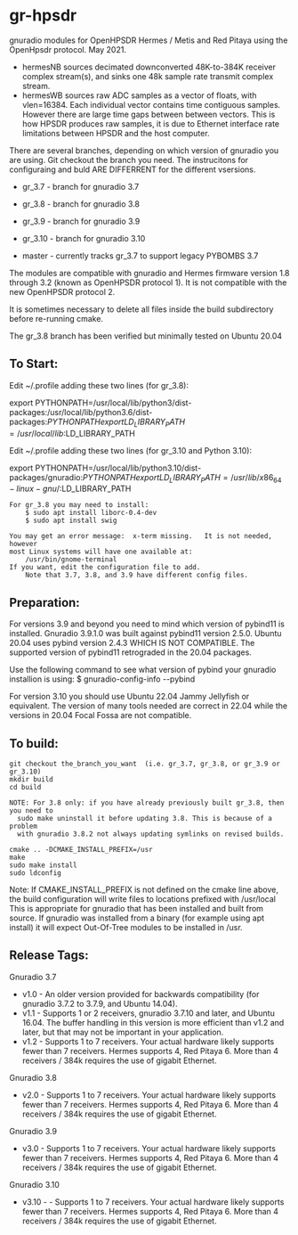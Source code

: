 gr-hpsdr
========

gnuradio modules for OpenHPSDR Hermes / Metis and Red Pitaya using the OpenHpsdr protocol.   May 2021.

* hermesNB  sources decimated downconverted 48K-to-384K receiver complex stream(s), and sinks one 48k sample rate transmit complex stream.
* hermesWB  sources raw ADC samples as a vector of floats, with vlen=16384. Each individual vector contains time contiguous samples. However there are large time gaps between between vectors. This is how HPSDR produces raw samples, it is due to Ethernet interface rate limitations between HPSDR and the host computer.

There are several branches, depending on which version of gnuradio you are using.
Git checkout the branch you need.  The instrucitons for configuraing and buld ARE DIFFERRENT
for the different vsersions.

* gr_3.7 - branch for gnuradio 3.7
* gr_3.8 - branch for gnuradio 3.8
* gr_3.9 - branch for gnuradio 3.9
* gr_3.10 - branch for gnuradio 3.10

* master - currently tracks gr_3.7 to support legacy PYBOMBS 3.7

The modules are compatible with gnuradio and Hermes firmware version 1.8 through 3.2 (known as OpenHPSDR
protocol 1). It is not compatible with the new OpenHPSDR protocol 2.

It is sometimes necessary to delete all files inside the build subdirectory before re-running cmake.

The gr_3.8 branch has been verified but minimally tested on Ubuntu 20.04


To Start:
---------

Edit ~/.profile adding these two lines (for gr_3.8):

export PYTHONPATH=/usr/local/lib/python3/dist-packages:/usr/local/lib/python3.6/dist-packages:$PYTHONPATH
export LD_LIBRARY_PATH=/usr/local/lib:$LD_LIBRARY_PATH
		
Edit ~/.profile adding these two lines (for gr_3.10 and Python 3.10):
		
export PYTHONPATH=/usr/local/lib/python3.10/dist-packages/gnuradio:$PYTHONPATH
export LD_LIBRARY_PATH=/usr/lib/x86_64-linux-gnu/:$LD_LIBRARY_PATH


	
	For gr_3.8 you may need to install:
		$ sudo apt install liborc-0.4-dev
		$ sudo apt install swig
		
	You may get an error message:  x-term missing.   It is not needed, however
	most Linux systems will have one available at:
		/usr/bin/gnome-terminal
	If you want, edit the configuration file to add.
		Note that 3.7, 3.8, and 3.9 have different config files.
		
Preparation:
------------
For versions 3.9 and beyond you need to mind which version of pybind11 is installed.  Gnuradio 3.9.1.0 was built against pybind11 version 2.5.0.  Ubuntu 20.04 uses pybind version 2.4.3 WHICH IS NOT COMPATIBLE.  The supported version of pybind11 retrograded in the 20.04 packages.

Use the following command to see what version of pybind your gnuradio installion is using:
$ gnuradio-config-info --pybind

For version 3.10 you should use Ubuntu 22.04 Jammy Jellyfish or equivalent.  The version of
many tools needed are correct in 22.04 while the versions in 20.04 Focal Fossa are not
compatible.
 


To build:
---------
     
    git checkout the_branch_you_want  (i.e. gr_3.7, gr_3.8, or gr_3.9 or gr_3.10)
    mkdir build 
    cd build 

    NOTE: For 3.8 only: if you have already previously built gr_3.8, then you need to
      sudo make uninstall it before updating 3.8. This is because of a problem
      with gnuradio 3.8.2 not always updating symlinks on revised builds.

    cmake .. -DCMAKE_INSTALL_PREFIX=/usr
    make 
    sudo make install 
    sudo ldconfig 

Note: If CMAKE_INSTALL_PREFIX is not defined on the cmake line above, the build configuration will write files to locations prefixed with  /usr/local  This is appropriate for gnuradio that has been installed and built from source. If gnuradio was installed from a binary (for example using apt install) it will expect Out-Of-Tree modules to be installed in /usr.

Release Tags:
-------------

Gnuradio 3.7

* v1.0 - An older version provided for backwards compatibility (for gnuradio 3.7.2 to 3.7.9, and Ubuntu 14.04).
* v1.1 - Supports 1 or 2 receivers, gnuradio 3.7.10 and later, and Ubuntu 16.04. The buffer handling in this version is more efficient than v1.2 and later, but that may not be important in your application.
* v1.2 - Supports 1 to 7 receivers. Your actual hardware likely supports fewer than 7 receivers. Hermes supports 4, Red Pitaya 6. More than 4 receivers / 384k requires the use of gigabit Ethernet.

Gnuradio 3.8

* v2.0 - Supports 1 to 7 receivers. Your actual hardware likely supports fewer than 7 receivers. Hermes supports 4, Red Pitaya 6. More than 4 receivers / 384k requires the use of gigabit Ethernet.

Gnuradio 3.9

* v3.0 - Supports 1 to 7 receivers. Your actual hardware likely supports fewer than 7 receivers. Hermes supports 4, Red Pitaya 6. More than 4 receivers / 384k requires the use of gigabit Ethernet.

Gnuradio 3.10

* v3.10 -  - Supports 1 to 7 receivers. Your actual hardware likely supports fewer than 7 receivers. Hermes supports 4, Red Pitaya 6. More than 4 receivers / 384k requires the use of gigabit Ethernet.

